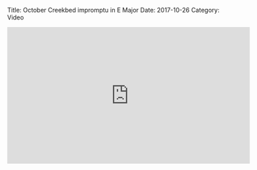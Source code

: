 Title: October Creekbed impromptu in E Major
Date: 2017-10-26
Category: Video

<iframe width="560" height="315" src="https://www.youtube.com/embed/EuAoQwKBMuA" title="YouTube video player" frameborder="0" allow="accelerometer; autoplay; clipboard-write; encrypted-media; gyroscope; picture-in-picture" allowfullscreen></iframe>


